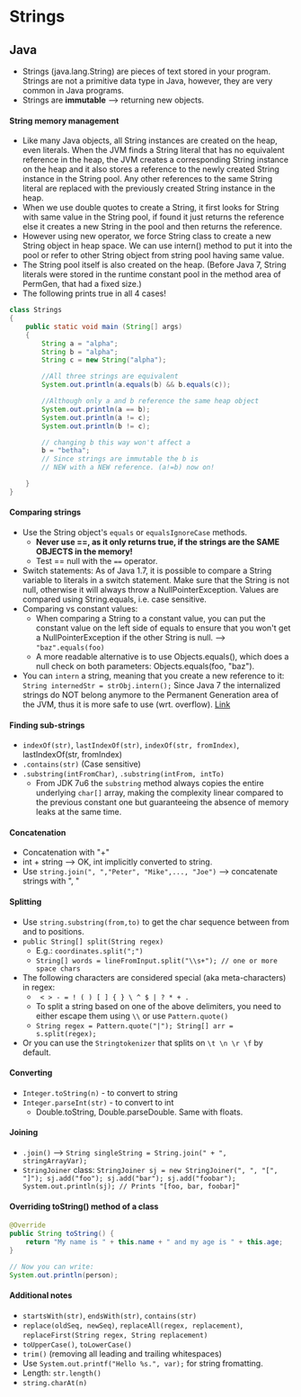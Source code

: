# Strings

## Java
- Strings (java.lang.String) are pieces of text stored in your program. Strings are not a primitive data type in Java, however, they are very common in Java programs.
- Strings are **immutable** --> returning new objects.

#### String memory management
- Like many Java objects, all String instances are created on the heap, even literals. When the JVM finds a String literal that has no equivalent reference in the heap, the JVM creates a corresponding String instance on the heap and it also stores a reference to the newly created String instance in the String pool. Any other references to the same String literal are replaced with the previously created String instance in the heap.
- When we use double quotes to create a String, it first looks for String with same value in the String pool, if found it just returns the reference else it creates a new String in the pool and then returns the reference.
- However using new operator, we force String class to create a new String object in heap space. We can use intern() method to put it into the pool or refer to other String object from string pool having same value.
- The String pool itself is also created on the heap. (Before Java 7, String literals were stored in the runtime constant pool in the method area of PermGen, that had a fixed size.)
- The following prints true in all 4 cases!

```java
class Strings
{
    public static void main (String[] args)
    {
        String a = "alpha";
        String b = "alpha";
        String c = new String("alpha");

        //All three strings are equivalent
        System.out.println(a.equals(b) && b.equals(c));

        //Although only a and b reference the same heap object
        System.out.println(a == b);
        System.out.println(a != c);
        System.out.println(b != c);

        // changing b this way won't affect a
        b = "betha";
        // Since strings are immutable the b is
        // NEW with a NEW reference. (a!=b) now on!

    }
}
```

#### Comparing strings
- Use the String object's `equals` or `equalsIgnoreCase` methods.
  - **Never use ==, as it only returns true, if the strings are the SAME OBJECTS in the memory!**
  - Test == null with the `==` operator.
- Switch statements: As of Java 1.7, it is possible to compare a String variable to literals in a switch statement. Make sure that the String is not null, otherwise it will always throw a NullPointerException. Values are compared using String.equals, i.e. case sensitive.
- Comparing vs constant values:
  - When comparing a String to a constant value, you can put the constant value on the left side of equals to ensure that you won't get a NullPointerException if the other String is null. --> `"baz".equals(foo)`
  - A more readable alternative is to use Objects.equals(), which does a null check on both parameters: Objects.equals(foo, "baz").
- You can `intern` a string, meaning that you create a new reference to it: `String internedStr = strObj.intern();` Since Java 7 the internalized strings do NOT belong anymore to the Permanent Generation area of the JVM, thus it is more safe to use (wrt. overflow). [Link](https://stackoverflow.com/questions/10578984/what-is-string-interning)

#### Finding sub-strings
- `indexOf(str)`, `lastIndexOf(str)`, `indexOf(str, fromIndex)`, lastIndexOf(str, fromIndex)
- `.contains(str)` (Case sensitive)
- `.substring(intFromChar)`, `.substring(intFrom, intTo)`
  - From JDK 7u6 the `substring` method always copies the entire underlying `char[]` array, making the complexity linear compared to the previous constant one but guaranteeing the absence of memory leaks at the same time.

#### Concatenation
- Concatenation with "+"
- int + string --> OK, int implicitly converted to string.
- Use `string.join(", ","Peter", "Mike",..., "Joe")` --> concatenate strings with ", "

#### Splitting
- Use `string.substring(from,to)` to get the char sequence between from and to positions.
- `public String[] split(String regex)`
  - E.g.: `coordinates.split(";")`
  - `String[] words = lineFromInput.split("\\s+"); // one or more space chars`
- The following characters are considered special (aka meta-characters) in regex:
  - `  < > - = ! ( ) [ ] { } \ ^ $ | ? * + . `
  - To split a string based on one of the above delimiters, you need to either escape them using `\\` or use `Pattern.quote()`
  - `String regex = Pattern.quote("|"); String[] arr = s.split(regex);`
- Or you can use the `Stringtokenizer` that splits on `\t \n \r \f` by default.

#### Converting
- `Integer.toString(n)` - to convert to string
- `Integer.parseInt(str)` - to convert to int
  - Double.toString, Double.parseDouble. Same with floats.

#### Joining
- `.join()` --> `String singleString = String.join(" + ", stringArrayVar);`
- `StringJoiner` class: `StringJoiner sj = new StringJoiner(", ", "[", "]"); sj.add("foo"); sj.add("bar"); sj.add("foobar"); System.out.println(sj); // Prints "[foo, bar, foobar]"`

#### Overriding toString() method of a class
```java
@Override
public String toString() {
    return "My name is " + this.name + " and my age is " + this.age;
}

// Now you can write:
System.out.println(person);
```

#### Additional notes
- `startsWith(str)`, `endsWith(str)`, `contains(str)`
- `replace(oldSeq, newSeq)`, `replaceAll(regex, replacement)`, `replaceFirst(String regex, String replacement) `
- `toUpperCase()`, `toLowerCase()`
- `trim()` (removing all leading and trailing whitespaces)
- Use `System.out.printf("Hello %s.", var);` for string fromatting.
- Length: `str.length()`
- `string.charAt(n)`
